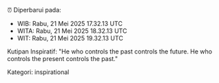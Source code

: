 ⏰ Diperbarui pada:
- WIB: Rabu, 21 Mei 2025 17.32.13 UTC
- WITA: Rabu, 21 Mei 2025 18.32.13 UTC
- WIT: Rabu, 21 Mei 2025 19.32.13 UTC

Kutipan Inspiratif:
"He who controls the past controls the future. He who controls the present controls the past."


Kategori: inspirational

